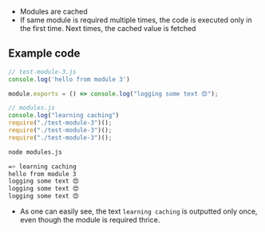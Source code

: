 - Modules are cached
- If same module is required multiple times, the code is executed only in the first time. Next times, the cached value is fetched

## Example code

```js
// test-module-3.js
console.log('hello from module 3')

module.exports = () => console.log("logging some text 😍");
```

```js
// modules.js
console.log("learning caching")
require("./test-module-3")();
require("./test-module-3")();
require("./test-module-3")();
```

```bash
node modules.js

=> learning caching
hello from module 3
logging some text 😍
logging some text 😍
logging some text 😍
```

- As one can easily see, the text `learning caching` is outputted only once, even though the module is required thrice.